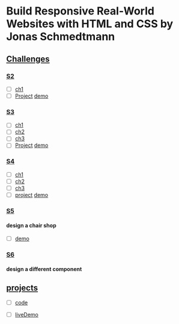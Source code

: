 # Build Responsive Real-World Websites with HTML and CSS by Jonas Schmedtmann

##  [Challenges](./Challenges)

### [S2](./Challenges/02-HTML-Fundamentals)
- [ ] [ch1](./Challenges/02-HTML-Fundamentals/challange/ch1)
- [ ] [Project](./Challenges/02-HTML-Fundamentals/challange/ch1) [demo](https://codemagazine-pr1.netlify.app) 
### [S3](./Challenges/03-CSS-Fundamentals)
- [ ] [ch1](./Challenges/03-CSS-Fundamentals/ch/s3ch1)
- [ ] [ch2](./Challenges/03-CSS-Fundamentals/ch/s3ch2)
- [ ] [ch3](./Challenges/03-CSS-Fundamentals/ch/s3ch3)
- [ ] [Project](./Challenges/03-CSS-Fundamentals/pr) [demo](https://codemagazinev2.netlify.app) 
### [S4](./Challenges/04-CSS-Layouts)
- [ ] [ch1](./Challenges/04-CSS-Layouts/ch/s4ch1)
- [ ] [ch2](./Challenges/04-CSS-Layouts/ch/s4ch2)
- [ ] [ch3](./Challenges/04-CSS-Layouts/ch/s4ch3)
- [ ] [project](./Challenges/04-CSS-Layouts/pr) [demo](https://codemagazinev3.netlify.app)
### [S5](./Challenges/05-Design/)
#### design a chair shop 
- [ ] [demo](https://chairdesignshop.netlify.app/)
### [S6](./Challenges/06-Components/)
#### design a different component 
## [projects](./Projects)
- [ ] [code](./Projects/Omnifood/code)
- [ ] [liveDemo](https://ominofood-anes.netlify.app/) 

